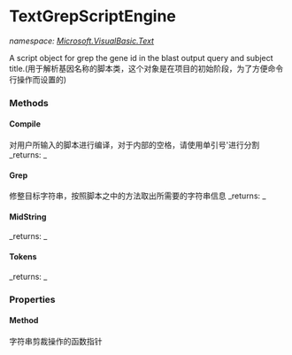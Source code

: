 ﻿
# TextGrepScriptEngine
_namespace: [Microsoft.VisualBasic.Text](N-Microsoft.VisualBasic.Text.md)_

A script object for grep the gene id in the blast output query and subject title.(用于解析基因名称的脚本类，这个对象是在项目的初始阶段，为了方便命令行操作而设置的)

### Methods

#### Compile
对用户所输入的脚本进行编译，对于内部的空格，请使用单引号'进行分割
_returns: _
#### Grep
修整目标字符串，按照脚本之中的方法取出所需要的字符串信息
_returns: _
#### MidString

_returns: _
#### Tokens

_returns: _


### Properties

#### Method
字符串剪裁操作的函数指针

